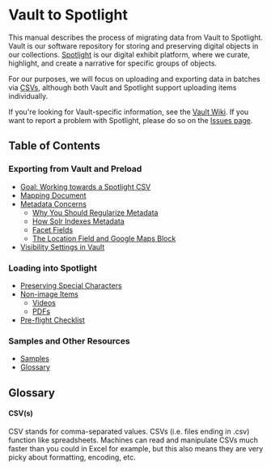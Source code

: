 # Vault to Spotlight

This manual describes the process of migrating data from Vault to Spotlight. Vault is our software repository for storing and preserving digital objects in our collections. [Spotlight](https://exhibits.library.uvic.ca/) is our digital exhibit platform, where we curate, highlight, and create a narrative for specific groups of objects.

For our purposes, we will focus on uploading and exporting data in batches via [CSVs](#csv), although both Vault and Spotlight support uploading items individually.

If you're looking for Vault-specific information, see the [Vault Wiki](https://github.com/UVicLibrary/Vault/wiki). If you want to report a problem with Spotlight, please do so on the [Issues page](https://github.com/UVicLibrary/Spotlight2_custom/issues).

## Table of Contents

### Exporting from Vault and Preload
* [Goal: Working towards a Spotlight CSV]()
* [Mapping Document]()
* [Metadata Concerns]()
  * [Why You Should Regularize Metadata]()
  * [How Solr Indexes Metadata]()
  * [Facet Fields]()
  * [The Location Field and Google Maps Block]()
* [Visibility Settings in Vault]()

### Loading into Spotlight
* [Preserving Special Characters]()
* [Non-image Items]()
  * [Videos]()
  * [PDFs]()
* [Pre-flight Checklist]()

### Samples and Other Resources
* [Samples]()
* [Glossary](#glossary)

## Glossary

#### CSV(s)
CSV stands for comma-separated values. CSVs (i.e. files ending in .csv) function like spreadsheets. Machines can read and manipulate CSVs much faster than you could in Excel for example, but this also means they are very picky about formatting, encoding, etc.
